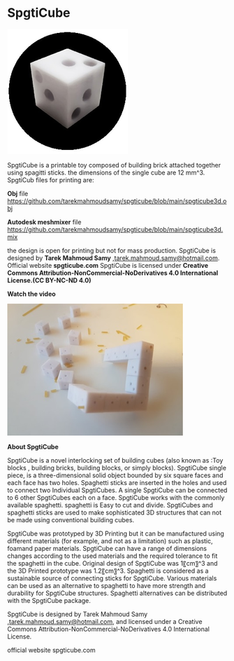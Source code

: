 # SpgtiCube
![](https://github.com/tarekmahmoudsamy/spgticube/blob/main/spgticube.jpg)

SpgtiCube is a printable toy composed of building brick attached together using spagitti sticks.
the dimensions of the single cube are 12 mm^3.
SpgtiCub files for printing are:

**Obj** file
https://github.com/tarekmahmoudsamy/spgticube/blob/main/spgticube3d.obj

**Autodesk meshmixer** file
https://github.com/tarekmahmoudsamy/spgticube/blob/main/spgticube3d.mix


the design is open for printing but not for mass production.
SpgtiCube is designed by **Tarek Mahmoud Samy** ,tarek.mahmoud.samy@hotmail.com. Official website **spgticube.com**
SpgtiCube is licensed under  **Creative Commons Attribution-NonCommercial-NoDerivatives 4.0 International License.(CC BY-NC-ND 4.0)**



**Watch the video**

[![spgticube on Youtube](https://github.com/tarekmahmoudsamy/spgticube/blob/main/spgticube2.jpg)](https://www.youtube.com/watch?v=pQxLeeunF0c)



**About SpgtiCube**
 
SpgtiCube is a novel interlocking set of building cubes (also known as :Toy blocks , building bricks, building blocks, or simply blocks). 
SpgtiCube single piece,  is a three-dimensional solid object bounded by six square faces and each face has two holes.
Spaghetti sticks are inserted in the holes and used to connect two Individual SpgtiCubes.
A single SpgtiCube can be connected to 6 other SpgtiCubes each on a face.
SpgtiCube works with the commonly available spaghetti. spaghetti is Easy to cut and divide.
SpgtiCubes and spaghetti sticks are used to make sophisticated 3D structures that can not be made using conventional building cubes.

SpgtiCube was prototyped by 3D Printing but it can be manufactured using different materials (for example, and not as a limitation) such as plastic, foamand paper materials.
SpgtiCube can have a range of dimensions changes according to the used materials and the required tolerance to fit the spaghetti in the cube. Original design of SpgtiCube was 1〖cm〗^3 and the 3D Printed prototype was 1.2〖cm〗^3.
Spaghetti is considered as a sustainable source of connecting sticks for SpgtiCube.
Various materials can be used as an alternative to spaghetti to have more strength and durability for SpgtiCube structures. Spaghetti alternatives can be distributed with the SpgtiCube package.

SpgtiCube is designed by Tarek Mahmoud Samy ,tarek.mahmoud.samy@hotmail.com,  and licensed under a Creative Commons Attribution-NonCommercial-NoDerivatives 4.0 International License.
  
  official website spgticube.com




